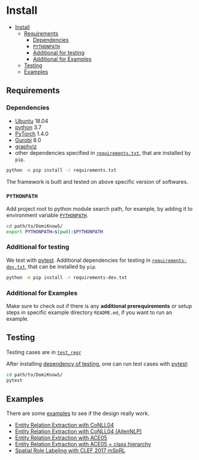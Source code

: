 # Install

- [Install](#install)
  - [Requirements](#requirements)
    - [Dependencies](#dependencies)
    - [`PYTHONPATH`](#pythonpath)
    - [Additional for testing](#additional-for-testing)
    - [Additional for Examples](#additional-for-examples)
  - [Testing](#testing)
  - [Examples](#examples)

## Requirements

### Dependencies

- [Ubuntu](https://ubuntu.com) 18.04
- [python](https://www.python.org) 3.7
- [PyTorch](https://pytorch.org) 1.4.0
- [Gurobi](https://gurobi.com) 8.0
- [graphviz](https://graphviz.org/)
- other dependencies specified in [`requirements.txt`](/requirements.txt), that are installed by `pip`.

```bash
python -m pip install -r requirements.txt
```

The framework is built and tested on above specific version of softwares.

### `PYTHONPATH`

Add project root to python module search path, for example, by adding it to environment variable [`PYTHONPATH`](https://docs.python.org/3.7/using/cmdline.html#envvar-PYTHONPATH).

```bash
cd path/to/DomiKnowS/
export PYTHONPATH=$(pwd):$PYTHONPATH
```

### Additional for testing

We test with [pytest](https://pytest.org).
Additional dependencies for testing in [`requirements-dev.txt`](/requirements-dev.txt), that can be installed by `pip`.

```bash
python -m pip install -r requirements-dev.txt
```

### Additional for Examples

Make sure to check out if there is any **additional prerequirements** or setup steps in specific example directory `README.md`, if you want to run an example.

## Testing

Testing cases are in [`test_regr`](/test_regr)

After installing [dependency of testing](#additional-for-testing), one can run test cases with [pytest](https://pytest.org):

```bash
cd path/to/DomiKnowS/
pytest
```

## Examples

There are some [examples](/examples) to see if the design really work.

- [Entity Relation Extraction with CoNLL04](/examples/emr)
- [Entity Relation Extraction with CoNLL04 (AllenNLP)](/examples/emr-allennlp)
- [Entity Relation Extraction with ACE05](/examples/new_interface)
- [Entity Relation Extraction with ACE05 + class hierarchy](/examples/hierarchyACE)
- [Spatial Role Labeling with CLEF 2017 mSpRL](/examples/SpRL)
